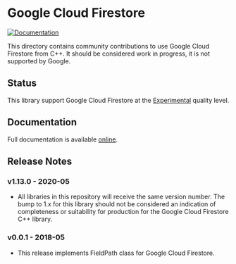 # Google Cloud Firestore

[![Documentation][doxygen-shield]][doxygen-link]

[doxygen-shield]: https://img.shields.io/badge/documentation-master-brightgreen.svg
[doxygen-link]: https://googleapis.dev/cpp/google-cloud-firestore/latest/

This directory contains community contributions to use Google Cloud Firestore
from C++. It should be considered work in progress, it is not supported by
Google.

## Status

This library support Google Cloud Firestore at the
[Experimental](../README.md#versioning) quality level.

## Documentation

Full documentation is available [online][doxygen-link].

## Release Notes

### v1.13.0 - 2020-05

* All libraries in this repository will receive the same version number. The
  bump to 1.x for this library should not be considered an indication of
  completeness or suitability for production for the Google Cloud Firestore C++
  library.

### v0.0.1 - 2018-05

* This release implements FieldPath class for Google Cloud Firestore.
